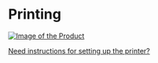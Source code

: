Printing
========

[![Image of the Product][printeri]][instructions]

[Need instructions for setting up the printer?][instructions]

[instructions]: https://docs.google.com/document/d/1gE4gptrLNACO5SRj40MUNwyUaoSdfyRkinOXWjJo5LY
[printeri]: http://www.copierguide.com/wp-content/uploads/2014/03/tosh-5540.jpg
